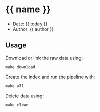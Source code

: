 # {{ name }}

* Date: {{ today }}
* Author: {{ author }}

## Usage

Download or link the raw data using:

```
make download
```

Create the index and run the pipeline with:

```
make all
```

Delete data using:

```
make clean
```


